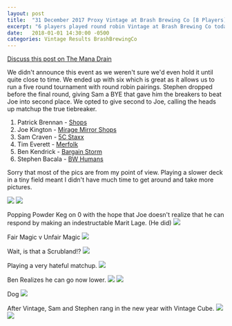 ```yaml
---
layout: post
title:  "31 December 2017 Proxy Vintage at Brash Brewing Co [8 Players]"
excerpt: "6 players played round robin Vintage at Brash Brewing Co today. Check out the results!"
date:   2018-01-01 14:30:00 -0500
categories: Vintage Results BrashBrewingCo
---
```


[Discuss this post on The Mana Drain](http://themanadrain.com/topic/1669/31-december-2017-proxy-vintage-brash-brewing-co-6-players)

We didn't announce this event as we weren't sure we'd even hold it until quite close to time. We ended up with six which is great as it allows us to run a five round tournament with round robin pairings. Stephen dropped before the final round, giving Sam a BYE that gave him the breakers to beat Joe into second place. We opted to give second to Joe, calling the heads up matchup the true tiebreaker.

1. Patrick Brennan - [Shops](https://images.lonestarlhurgoyfs.com/2017-12-31/deck-1.jpg)
2. Joe Kington - [Mirage Mirror Shops](https://images.lonestarlhurgoyfs.com/2017-12-31/deck-2.jpg)
3. Sam Craven - [5C Staxx](https://images.lonestarlhurgoyfs.com/2017-12-31/deck-3.jpg)
4. Tim Everett - [Merfolk](https://images.lonestarlhurgoyfs.com/2017-12-31/deck-4.jpg)
5. Ben Kendrick - [Bargain Storm](https://images.lonestarlhurgoyfs.com/2017-12-31/deck-5.jpg)
6. Stephen Bacala - [BW Humans](https://images.lonestarlhurgoyfs.com/2017-12-31/deck-6.jpg)

Sorry that most of the pics are from my point of view. Playing a slower deck in a tiny field meant I didn't have much time to get around and take more pictures.

![](https://images.lonestarlhurgoyfs.com/2017-12-31/1.jpg)
![](https://images.lonestarlhurgoyfs.com/2017-12-31/2.jpg)

Popping Powder Keg on 0 with the hope that Joe doesn't realize that he can respond by making an indestructable Marit Lage. (He did)
![](https://images.lonestarlhurgoyfs.com/2017-12-31/3.jpg)

Fair Magic v Unfair Magic
![](https://images.lonestarlhurgoyfs.com/2017-12-31/4.jpg)

Wait, is that a Scrubland!?
![](https://images.lonestarlhurgoyfs.com/2017-12-31/5.jpg)

Playing a very hateful matchup.
![](https://images.lonestarlhurgoyfs.com/2017-12-31/6.jpg)

Ben Realizes he can go now lower.
![](https://images.lonestarlhurgoyfs.com/2017-12-31/7.jpg)
![](https://images.lonestarlhurgoyfs.com/2017-12-31/8.jpg)

Dog
![](https://images.lonestarlhurgoyfs.com/2017-12-31/9.jpg)

After Vintage, Sam and Stephen rang in the new year with Vintage Cube.
![](https://images.lonestarlhurgoyfs.com/2017-12-31/10.jpg)
![](https://images.lonestarlhurgoyfs.com/2017-12-31/11.jpg)